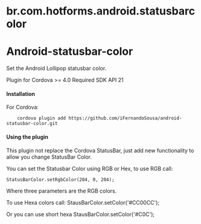 <!---
 license: Licensed to the Apache Software Foundation (ASF) under one
         or more contributor license agreements.  See the NOTICE file
         distributed with this work for additional information
         regarding copyright ownership.  The ASF licenses this file
         to you under the Apache License, Version 2.0 (the
         "License"); you may not use this file except in compliance
         with the License.  You may obtain a copy of the License at

           http://www.apache.org/licenses/LICENSE-2.0

         Unless required by applicable law or agreed to in writing,
         software distributed under the License is distributed on an
         "AS IS" BASIS, WITHOUT WARRANTIES OR CONDITIONS OF ANY
         KIND, either express or implied.  See the License for the
         specific language governing permissions and limitations
         under the License.
-->

# br.com.hotforms.android.statusbarcolor

Android-statusbar-color
============================

Set the Android Lollipop statusbar color.

Plugin for Cordova >= 4.0
Required SDK API 21

#### Installation

For Cordova:

        cordova plugin add https://github.com/iFernandoSousa/android-statusbar-color.git

#### Using the plugin
This plugin not replace the Cordova StatusBar, just add new functionality to allow you change StatusBar Color.

You can set the Statusbar Color using RGB or Hex, to use RGB call:

    StatusBarColor.setRgbColor(204, 0, 204);

Where three parameters are the RGB colors.

To use Hexa colors call:
    StausBarColor.setColor('#CC00CC');
	
Or you can use short hexa
    StausBarColor.setColor('#C0C');

